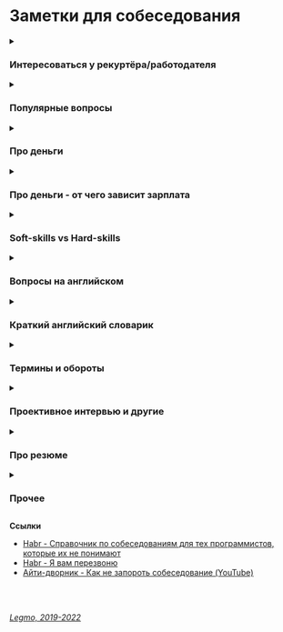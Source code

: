 <h1>Заметки для собеседования</h1>

[//]: # (Интересоваться у рекуртёра/работодателя)
<details><summary><h3>Интересоваться у рекуртёра/работодателя</h3></summary><p>


[//]: # (В первую очередь)
<details><summary><b>В первую очередь</b></summary><p>

- Удалёнка
- Трудоустройство по ТК — не ИП, не самозанятость
- Часовой пояс — возможность работать до 14:00 по Москве. Крайний вариант 16:00
- Работа из-за рубежа — хотя бы на срок до 3 мес (чтоб оставаться «налоговым резидентом»)
- Оплата
  - Вилка зарплат
  - Премии, бонусы... Ежемесячно/ежегодно, размер, от чего зависит, кто принимает решение. Сильно не рассчитывать.
  - Переработка
  - Бенч - оплата в ожидании нового проекта.
-
- ДМС (добровольное мед. страхование)
  - Есть?
  - Расширенное?
  - Стоматология?
  - Что ещё входит? Близкие родственники и т.д.
- Windows?
- Технику выдают? Могу работать на своей?
- Оплата IDE? PhpStorm?
- Испытательный срок
- Плюшки
  - налоговые вычеты
    - компенсация фитнеса - 10 тыс. рублей в месяц. Возврату подлежат 13% - 1 300 р.
    - благотворительные пожертвования
  - доп. дни к отпуску
  - отгулы, «больничные без больничного»
  - подарки на ДР
  - ДМС для родственников
  - стипендия на покупку «железа», мебели для работы и т.д.
  - оплата обучения, в том числе в той компании какую я выберу
  - оплата фитнеса
  - оплата английского
  - it-компания с гос. аккредитацией Минцифры
    - льготная ипотека
      - сотрудник аккредитованной IT-компании
      - возраст от 22 до 44 лет включительно
      - если работаю удаленно на московскую фирму — зарплата не менее 150 000, где бы вы сами ни жили.
      - [Habr - Льготная ипотека для IT-специалистов — детальный разбор](https://habr.com/ru/post/665370/)
    - отсрочка от армии
      - сотрудник ИТ-компаний с государственной аккредитацией.
      - устроен по трудовому договору.
      - получил высшее образование из утвержденного перечня специальностей и направлений.
      - [Tinkoff - Как получить отсрочку от армии для сотрудников ИТ-компаний](https://journal.tinkoff.ru/news/it-otsrochka/)
    - IT-компания должна быть аккредитована Минцифры
      - ОКВЭД 62.01, 62.02, 62.02.1, 62.02.4, 62.03.13, 62.09, 63.11.1,
      - подтвержденный доход от IT-деятельности не менее 90%
      - численность сотрудников от 7 человек.
      - Список аккредитованных IT-компаний есть на сайте [Минцифры](https://digital.gov.ru/ru/activity/govservices/1/).

[//]: # ()

[//]: # (- Для себя)

[//]: # (    - то, в чём я компетентен)

[//]: # (      - чувствовать что я разбираюсь в теме, не халтурю)

[//]: # (      - в резюме не должно быть отмечено того, что я на самом деле не умею)

[//]: # (    - комфортные отношения в коллективе)

[//]: # (    - зарплата в валюте?)

[//]: # ()
<br></p>
</details>

[//]: # (Общие вопросы)
<details><summary><b>Общие вопросы</b></summary><p>

- Уточните пожалуйста - вы работаете в компании и внешний специалист?
- Тип компании - стартап, свой продукт, аутсорс, аутстафф...
- Размер компании (Россия/ мир)
- Офисы - вообще есть? За рубежом? В Сибири?
- В связи с чем открылась вакансия?
- Какие есть особенности у этой вакансии?

<br></p>
</details>

[//]: # (Чем предстоит заниматься)
<details><summary><b>Чем предстоит заниматься</b></summary><p>

- Какого идеального сотрудника вы ищете?<br>
  Для каких целей и задач компания ищет человека (задать прямой вопрос). После чего провести параллели с вашим
  предыдущим опытом, и рассказать, как именно вы планируете это сделать.
  ```
  - Мы ищем логиста, который бы уменьшил наши издержки на доставку комплектующих из Китая.
  - Ясно. На прошлой работе издержки были очень сильно раздуты из-за того, что руководство 
  по привычке работало с транспортными компаниями, у которых тарифы не менялись много лет, 
  пришлось заново просмотреть рынок, заменить некоторых перевозчиков, затраты были сокращены 
  на такие-то суммы. Есть список из хороших, проверенных компаний, которые никогда не подводили. 
  ```
- Моя роль на проекте
- Планируемые результаты моей работы за 30, 60, 90 дней
- Критерии качества работы
  - какие ключевые качества хорошего сотрудника? Попросить расшифровать
  - по каким критериям вы оцениваете работу? Что такое для вас хорошо и плохо?
  ```
    Например:
      - что вы вкладываете в слово отвественность?
      - предлагать идеи – это хорошо или плохо? 
      - или сначала надо навести порядок в работе? 
      - или бог с ним с порядком, главное – чтобы не беспокоили менеджера, и при этом росла прибыльность проекта?
      - если я вижу что на проекте что-то не так:
        - сразу хвататься исправлять?
        - инициировать обсуждение? с кем?
        - не беспокоить начальство вопросами и всё сделать самому?
  ```

<br></p>
</details>

[//]: # (Проект, команда)
<details><summary><b>Проект, команда</b></summary><p>

- О проекте
- Чем занимается команда
- Стэк технологий
- Вопросы о задачах, технологиях
- Поддержка/новый код
- Какая команда
- Кол-во человек на проекте (дев/тест/прочие)
- Есть ли общение на английском?
- Методология разработки - Agile? Lean (бережливая)?
- Митинги - насколько часто, в какое время, на каком языке, с видео/без

- Сколько уже сделано и сколько предстоит сделать?
- Есть ли утвержденный план работ?
- Определены ли точные роли в команде?
- Кто в команде, сколько их, давно ли они работают в команде, чем занимались?

<br></p>
</details>

[//]: # (Руководство)
<details><summary><b>Руководство</b></summary><p>

- Кто руководит, какой у него стаж руководства, есть ли успешные завершенные проекты? А у команды?
- Кому вы непосредственно будете подчиняться и какие границы у этого подчинения?
- Каковы корпоративные правила в этом месте?

<br></p>
</details>

[//]: # (Режим работы)
<details><summary><b>Режим работы</b></summary><p>

- Удалёнка?
- Работа из-за рубежа
- Часовые пояса
- Время работы
- Насколько свободный график?
- Непрерывное присутствие в чате в течении рабочего дня?
- Можно ли часть дня работать по своему времени (оставляя "окно" для общения с командой)
- Отпуск / отгулы / больничные - сколько раз в год, как долго, насколько заранее, оплачиваемый/нет
- Гос. праздники - есть ли? Национальные? Оплачивают?
- Переработки (вечер, выходные) - есть ли, как часто, оплачивают ли, если да - по какой схеме

<br></p>
</details>

[//]: # (Возможности развития)
<details><summary><b>Возможности развития</b></summary><p>

- Возможности развития и обучения?
- Оплачивает ли она курсы/сертификаты? Хекслет, HTML-academy...
- Ментор
- Код-ревью
- Заинтересована ли компания в вашем обучении?
- Оплачивает ли она курсы/сертификаты?

<br></p>
</details>

[//]: # (Деньги)
<details><summary><b>Деньги</b></summary><p>

- Обязательно говорить «я рассматриваю вилку от X до Y», а не «ровно X». Можно будет поторговаться после получения «job
  offer» + при подготовке offer точно не дадут меньше X, но может что-то прибавят

- Оплата почасовая или фиксированная?
- Если почасовка
  - Гарантируют ли загрузку?
  - Провалы в неделю-две между проектами?
  - Полдня нет работы, а к вечеру упала и надо отработать 8 часов
- Уровень зарплаты (до вычета налогов)
- Зарплата «белая»?
- Это з/п с учетом премий и бонусов или только окладная часть (та, которая будет прописана в договоре и будет выплачена
  при любых условиях посещения работы)
- Есть ли гарантии оплаты сверхурочных?
- Метод оплаты - перевод на карту? Конкретный банк?
- ИП необходимо?
- Самозанятость?

- На каких условиях стоит ожидать роста зарплаты?
- Как часто и на каком основании пересмотр ставки и позиции в компании.
- Индексация заработной платы, ее частота и размеры

<br></p>
</details>

[//]: # (Испытательный срок)
<details><summary><b>Испытательный срок</b></summary><p>

- Испытательный срок?
- Зарплата на испытательном сроке?
- Условия прохождения?
- Сколько человек обычно отсеивается?

<br></p>
</details>

[//]: # (Условия договора)
<details><summary><b>Условия договора</b></summary><p>

- Трудовой договор?
- Право расторжения договора
- NDA
- Соц. пакет

<br></p>
</details>

[//]: # (Карьерный рост)
<details><summary><b>Карьерный рост</b></summary><p>

- Есть ли перспективы для карьерного роста?
- Схема карьерного роста?
- Как часто и на каком основании пересмотр ставки и позиции в компании.

<br></p>
</details>

[//]: # (Медицинское страхование)
<details><summary><b>Медицинское страхование</b></summary><p>

- объемы
- стоматология?
- что включает - изучить программу страхования
- что рассматривается, как страховой случай, а что не рассматривается

От обязательного медицинского страхования корпоративный ДМС отличается тем, что работодатель сам выбирает, какие услуги
будут включены в обслуживание. Поэтому в программу ДМС могут входить разные виды медицинской помощи: от обычных
консультаций в поликлиниках до госпитализации. Например, бывают полные программы страхования со множеством опций, а
бывают базовые, в которые входит тот же перечень услуг, что и по обычному ОМС.

Для сотрудника вся система работает так: есть список медицинских услуг, которые можно получить по полису, когда к этому
есть показания. Они перечислены в программе страхования. Если вы обращаетесь за такими медицинскими услугами, то ничего
не платите: все расходы несет страховая компания, а ей за вашу страховку заплатил работодатель.

В ДМС часто входят частные и ведомственные клиники, а в них выше уровень сервиса. Кроме того, клиника и врач
заинтересованы, чтобы пациент получил нужные медицинские услуги. Это значит, что не будет проблем с получением
каких-либо процедур или направлений.

- [Tinkoff - Как грамотно пользоваться корпоративным ДМС](https://journal.tinkoff.ru/dms-korporat/)

<br></p>
</details>

[//]: # (Служба безопасности)
<details><summary><b>Служба безопасности</b></summary><p>

- Есть ли собственная служба безопасности
- Какие требования у «безопасников» к команде, в которую меня собеседуют
- Из-за рубежа работать можно?

<br></p>
</details>

[//]: # (Инструменты)
<details><summary><b>Инструменты</b></summary><p>

- система управления проектом/баг-трекер (JIRA, Redmine, Trello...)
- мессенджер
- Git (GitHub, GiLab, BitBucket)
- Docker
- Помощь в разворачивание/настройке локальной системы
- Удалённое рабочее место / облако?

<br></p>
</details>

[//]: # (Всякое другое)
<details><summary><b>Всякое другое</b></summary><p>

- Как будет проходить техническое интервью? Будут ли задачи, какого рода? Live coding?
- Выдают ли рабочую машину
- Офис
  - оценка по 10 бальной шкале)
  - есть ли Firewall
  - время на общественном транспорте (минут/транспорт)
- Общее впечатление от компании


- Стабильные ли инвестиции в проект (не обанкротится ли фирма завтра)?
- Сколько уже сделано и сколько предстоит сделать?
- Есть ли утвержденный план работ?
- Каковы корпоративные правила в этом месте?

<br></p>
</details>

<br></p>
</details>

[//]: # (Популярные вопросы)
<details><summary><h3>Популярные вопросы</h3></summary><p>

- Почему вы ищете работу?
- Какую работу вы ищите?
- Чем занимались на прошлой работе?
- Был ли коммерческий опыт работы с данной технологией?
- Зарплата - ожидания
- Как скоро готовы выйти
- Английский
- Git
- Agile
- Есть ли опыт написания тестов?
- Есть ли опыт работы в команде с code-review и тестировщиками?
- Опыт работы со строгой типизацией
  <br></p>
  <br>

[//]: # (Почему ушли с предыдущей работы?)
<details><summary><b>Почему ушли с предыдущей работы?</b></summary><p>

Рекрутер не ждет от этого ответа слишком многого. И так ясно, что будь всё в жизни людей гладко, они бы работали на
одном и том же месте с достижения трудоспособного возраста и до самой смерти. Рекрутер будет удовлетворен любым ответом,
который не поставит его самого в неловкое положение перед руководителем, когда тот у него спросит «а чего этот чел
хочет? Почему уволился из предыдущей компании?» Любой более-менее адекватный ответ, который рекрутеру не стыдно будет
передать вышестоящему руководителю, будет приемлем.

Сформулируйте ответ так, чтобы у рекрутера не сложилось впечатление, будто у вас была возможность повлиять на
сложившуюся ситуацию, но вы не смогли её реализовать.

- Приемлемые – ситуации, в которых вы не могли повлиять на обстоятельства (например - очень большие задержки по
  зарплате, или очень низкая зарплата и полное отсутствие перспектив, или например неудобное расположение)
- Неприемлемые – ситуации, когда у вас была возможность тем или иным способом повлиять на обстоятельства, но вы не
  смогли (личный или профессиональный конфликт с руководителем или коллегой, неконкурентноспособный продукт компании в
  создании которого принимаете участие лично вы, неисполнение своих обязательств)

Как отвечать, если у вас на предыдущей работе действительно всё было не очень гладко?

- Нужно формулировать свой ответ в форме не «почему», а в форме «для чего».

<br><p>
</details>

[//]: # (Большой перерыв после последней работы - почему? Чем занимались?)
<details><summary><b>Большой перерыв после последней работы - почему? Чем занимались?</b></summary><p>

Закрыл большой проект, заработал довольно существенную сумму. Решил устроить нормальный отпуск, впервые за несколько
лет. В процессе, пришёл к выводу, что хочу сменить сферу деятельности и активно занялся самообучением

<br></p>
</details>

[//]: # (Ошибки - самые серьёзные ошибки в вашей карьере?)
<details><summary><b>Ошибки - самые серьёзные ошибки в вашей карьере?</b></summary><p>

Обычно, цель этого вопроса выяснить не уровень дна, которое вы сумели пробить в своем прошлом, а ваш локус контроля (
т.е. склонны ли вы возлагать ответственность за свои неудачи на себя, или на обстоятельства), и ваше к ним отношение.

Для успешного прохождения вопроса лучше возлагать ответственность на себя. Это представит вас как человека, способного к
управлению собственной жизнью, а не как детерминированное существо, сама судьба которого зависит исключительно от того,
как сложатся звёзды и обстоятельства

Второе: надо проговорить какие выводы вы сделали из ситуации, чему научились.

<br></p>
</details>

[//]: # (Достижения - самые серьёзные)
<details><summary><b>Достижения - самые серьёзные</b></summary><p>

Цель вопроса - узнать потолок, которого вы пока смогли достичь.

Этот потолок должен соответствовать должности, на которую вы претендуете, но не быть слишком высоким, иначе возникнет
вопрос «а что вы вообще забыли на этом собеседовании с такими достижениями?»

<br></p>
</details>

[//]: # (Стресс - насколько вы стрессоустойчивы)
<details><summary><b>Стресс - насколько вы стрессоустойчивы</b></summary><p>

Ответ: «А какие именно стрессы предполагаются на этой должности?»

Рекрутер может рассказать о злых придирчивых клиентах, большом объеме работы, неисполнительных контрагентах.

После чего можно развеять его опасения, сказав: «Да это ерунда, я с таким постоянно сталкивался, и мне всегда удавалось
найти общий язык практически с любым человеком»

<br></p>
</details>   

[//]: # (Расскажите о руководителе)
<details><summary><b>Расскажите о руководителе (коллеге/клиенте/друге/недруге...)</b></summary><p>

Стандартная проективная методика из психологии, основанная ещё на древнем изречении о том, что «праведник даже в воре
увидит праведника, а вор даже в праведнике – вора»

Иными словами, понять что за человек перед тобой проще всего по тому, как он отзывается о других.

Конечно, если вам пришлось и правда работать с откровенными мудаками, дифирамбы им петь ни к чему. Но лучше обратить
внимание именно на положительные черты, а не на том, какие они были гады, это покажет и вас самого в лучшем свете.

<br></p>
</details>

[//]: # (Качества хорошего руководителя)
<details><summary><b>Качества хорошего руководителя</b></summary><p>

Вариация предыдущего вопроса.

Вариант ответа:

- Хороший начальник обладает опытом и развитыми «soft-skills», т.е. умением строить коммуникации
-
- Терпелив
- Умеет слушать
- Не занимается «микро-менджментом»
- Обладает опытом, чтоб видеть - вот эти задачи идут нормально, не надо трогать. А вот эта горит, надо срочно что-то
  делать, за оставшиеся дни не успеваем - надо переносить сроки, передать другому человеку, изменить формулировку...
- Умеет модерировать дискуссию.<br>
  Например, чтоб вся команда не залипала на полчаса слушая одни и те же возмущения одного сотриудника. Где-то
  поддержать, где-то переключить беседу, где-то прервать и скзатьа «Это мы обудим во время личного звонка (или узким
  кругом, с теми кого это касается)

<br></p>
</details>

[//]: # (Ваши недостатки)
<details><summary><b>Ваши недостатки</b></summary><p>

Лучше говорить только о тех недостатках, которые не пересекаются с качествами, необходимыми для исполнения обязанностей.

Например – вакансия грузчика.<br>
— Какие у вас недостатки?<br>
— Вы знаете, мне кажется я не слишком интеллектуальный человек.<br>
«Отлично! Нам как раз нужны такие грузчики» — подумает рекрутер.<br><br>

Или например – вакансия программиста.<br>
— Какие у вас недостатки?<br>
— Даже не знаю. Наверное, физ. подготовка оставляет желать лучшего.<br>
— Ну, ничего, для тяжелых работ у нас грузчики есть.<br>

<br></p>

</details>

[//]: # (Почему хотите работать в нашей компании? / Что для вас важно в вашей работе? / Что вам кажется наиболее привлекательным в этой должности?)
<details><summary><b>Почему хотите работать в нашей компании? / Что для вас важно в вашей работе? / Что вам кажется наиболее привлекательным в этой должности?</b></summary><p>

Вспоминаем описание вакансии, на которую вы пришли, и пересказываем её своими словами.

Например, вакансия сисадмина. Обязанности на работном сайте:

- Развертывание, оптимизация и поддержка работоспособности инфраструктуры
- Обеспечение безопасности информационных систем и серверов.
- Подготовка предложений по модернизации оборудования, координация работ с поставщиками оборудования и технических
  решений.

Ответ:

- Ваша компания мне интересна тем, что она предлагает именно то, что я ищу. Для меня важно заниматься работой, которую я
  люблю и умею делать лучше всего – развертыванием IT инфраструктуры, обеспечением информационной безопасности,
  модернизацией оборудования.

Если получится не заржать, то считайте, вопрос пройден.

<br></p>
</details>

[//]: # (Зачем вам деньги?)
<details><summary><b>Зачем вам деньги?</b></summary><p>

Вопрос чаще задают менажерам и т.д.

На мой взгляд, хороший вариант ответа - пирамида Маслоу

- выживание (еда, одежда, жильё..)
- комфорт (вкусная еда, красивая одежда, машин, отпуск...)
- самореализация (хобби, помощь другим и т.д.)

В ответе:

1. Не зависнуть, не тупить
1. Показать более-менее внятное структурное мышление - у меня такие-то траты (кредит, дети, машина...)

<br></p>
</details>

[//]: # (Кого уважаете в профессиональной сфере?)
<details><summary><b>Кого уважаете в профессиональной сфере? (известные личности/ресурсы)</b></summary><p>

- Дмитрий Кузюбердин - it-Kamasutra
- Илья Кaнтop - learn.javascript.ru
- Максим Пацианский - книга "React.js курс для начинающих", https://vk.com/maxpfrontend
- Дмитрий Трепачёв - http://code.mu/
- Hexlet - Кирилл Мокевнин (ru.hexlet.io)
- Сергей Чикуенок - вёрстка
- телеграмм-каналы можно упомянуть

<br></p>
</details>

[//]: # (Ресурсы  по специальности и около)
<details><summary><b>Ресурсы по специальности и около</b></summary><p> 

От Алекса (программист-expert в EPAM)

- Читать что-то конкретное, я не читаю. Изредка, когда охота "покатать вату", ищу что-то
  на [Medium](https://medium.com/)
- Из фронтового, слушаю подкасты, если говорят о чем-то интересном, захожу в show-notes и смотрю ссылки или ищу.
- Из отечественных подкастов по фронту:
  - [Frontend Weekend](https://soundcloud.com/frontend-weekend)
  - [Девшахта](https://medium.com/devschacht/tagged/девшахта)
  - [Фронтенд Юность (18+)](https://soundcloud.com/frontend_u) - может показатся хулиганским,
    но уровень у ведущих хороший.
- Обязательно, хотя бы раз в неделю захожу сюда
  - [Awesome JavaScript Sorrycc GitHub](https://github.com/sorrycc/awesome-javascript) - a collection of awesome
    browser-side JavaScript libraries, resources and shiny things.
  - [Awesome JavaScript Uhub GitHub](https://github.com/uhub/awesome-javascript) - a curated list of awesome JavaScript
    frameworks, libraries and software.
  - [bestofjs.org](https://bestofjs.org/)
    <br>

От себя

- Дмитрий Кузюбердин - [IT-Kamasutra](https://www.youtube.com/c/ITKAMASUTRA)
- Илья Кaнтop - [learn.javascript.ru](https://learn.javascript.ru)
- Дмитрий Трепачёв - [code.mu](http://code.mu)
- Кирилл Мокевнин - [Hexlet](https://ru.hexlet.io/)
- Евгений Кавальчук - [WebDev](https://www.youtube.com/c/YauhenKavalchuk)

<br></p>
</details>

[//]: # (Книги по специальности и около)
<details><summary><b>Книги по специальности и около</b></summary><p>

- Программирование
  - Банда четырёх (Гамма Э, Хелм Р, Джонсон Р, Влиссидес Д) - Приемы объектно-ориентированного проектирования.
    Паттерны проектирования
  - Мартин Р - Чистый код
  - Бэнкс А, Порселло Е - React и Redux. Функциональная веб-разработка (O'Reilly)
  - Петцольд Ч - Код. Тайный язык информатики
  - Бхаргава А - Грокаем алгоритмы
  - Эрик Эванс - Предметно-ориентированное проектирование (DDD). Структуризация сложных программных систем
- Дизайн, юзабилити, проектирование интерфейсов
  - Алан Купер - Психбольница в руках пациентов
  - Дональд Норман - Дизайн привычных вещей (1988)
  - Влад Головач - Искусство мыть слона. Дизайн пользовательского интерфейса (2001 и 2010)
  - Влад Головач - Культура дизайна (2014 и 2017)
  - Джеф Раскин - Интерфейс. Новые направления в проектировании компьютерных систем (Apple)
  - Адриан Форти - Объекты желания (1986)
  - Эдвард Тафти - Представление информации
- О жизни в целом
  - Франкл В - Сказать жизни «Да!»
  - Карнеги Д - Как перестать беспокоиться и начать жить
  - Талеб Н - Антихрупкость
- "Общефилософское"
  - Буддизм
  - Философия стоицизма, Сократ, Ницше
  - Дао Дэ Дзин (Лао Цзы)

<br></p>
</details>

</details>

[//]: # (Про деньги)
<details><summary><h3>Про деньги</h3></summary><p>


Обязательно говорить **«я рассматриваю вилку от X до Y»**, а не **«ровно X»**

- можно будет поторговаться после получения «job offer»
- при подготовке offer точно не дадут меньше X, но может что-то прибавят

Вопрос зарплаты, обычно, обсуждается дважды:

1) Обсуждение с рекуртёром - на первом собеседовании. Чтоб он понял, попадаете ли вы в вилку вакансии.
2) Обсуждение с руководителем - когда вам готовы сделать offer.

**Обсуждение с рекуртёром**<br>
Формулировка для рекрутера должна быть такой:<br>
`Я рассматриваю предложения от такой-то суммы, но всё зависит от того, что мне придется делать.`

Переговоры превращаются в игру:

  ```
  - Каковы ваши зарплатные ожидания?
  - Ну, зависит от того, что мне придется делать. А вы на какую зарплату специалиста ищете?
  - Хотелось бы всё-таки от вас услышать вашу минимальную планку.
  - Понимаете, это зависит от многих моментов, но я знаю, что вилка у вас в любом случае есть, 
  поэтому не могли бы вы её всё-таки озвучить, вдруг я вам просто не подойду по ней?
  И у кого быстрее сдадут нервы, и он озвучит конкретную сумму, тот и проиграл.
  ```

Почти всегда разные компании предлагают за один и тот же функционал разные зарплаты, в зависимости от того, насколько
финансово уверенно они себя чувствуют, и конечно «традиций». Поэтому "выманивание" информации о вилке по зарплате
необходимо, чтобы не скостить самому себе будущую зарплату на существенную сумму.

Если попался непробиваемый рекрутер, непременно хочет услышать ваше предложение - назвать мин. сумму, за которую будет
комфортно работать.<br>
Минимальная сумма = не та зарплата, на которую вы будете ходить на работу со слезами на глазах<br>
А та, получая которую, вы не будете испытывать слишком больших душевных мук и терзаний.

**Точка зрения**: рекрутеру нельзя называть минимально комфортную сумму, потому что вам в 90% случаев предложат на 5-10%
меньше нее и больше нее никогда не заплатят. А надо, определив для себя комфортную зарплату, называть на 10% больше,
тогда и будет запас поторговаться.

Варианты формулировки:

```
  Средняя ЗП для специалиста моего уровня - такая-то. 
  Я считаю что я имею необходимый набор навыков и опыта чтобы рассчитывать на среднюю + 10%. 
  Но в целом я готов обсудить размер ЗП и перспективы после того как узнаю спектр задач 
  и требования.
```

```
  На пердыдущей/актуальной работе я получал Х.
  Поэтому сейчас рассматриваю варианты от Х.
  Или: с тех пор я осовил то-то и рассматриваб вариты от Х+n
  Или: меня эта зарпалат не устраивает, т.к. я знаю что специалисты моего уровня в других фирмах получают больше. Поэтому сейчас я рассматриваю предложения с зарпалтой от Y 
```

**Если рекуртёр не говорит про зарпалту**<br>
Можно спросить самому, хотя бы про нижнюю планку зарплаты. <br>
В середине или конце беседы (когда все ключевые моменты обсудили)<br>
Но, вообще - лучше так не делать, подождите пока вам сделают offer (см. ниже)

**Обсуждение с руководителем**<br>
Можно немного поднять свои зарплатные ожидания (относительно общения с рекуртёром)<br>
Сработает это только в том случае, если вы действительно нашли общий язык, и сумели убедить его что вы подходите под те
задачи, которые он вас нанимает, поэтому делать это нужно только в конце беседы.<br>
Беседу лучше выстраивать таким образом – после ответа на его вводные вопросы лучше задать прямой вопрос о том, для каких
целей и задач компания ищет человека, после чего провести параллели с вашим предыдущим опытом, и рассказать, как именно
вы планируете это сделать.

  ```
  Итак, вы почувствовали, что разговор задался, и вы решили озвучить большую сумму, 
  чем ту, что озвучили рекрутеру.
  
  На это руководитель может ответить:
    - Но Марии вы говорили что готовы выйти на другую зарплату.
    
  Приемлемым ответом будет такой:
    - Нет, Марии я говорил, что всё будет зависеть от функционала. Те задачи которые вы озвучили, 
    стоят столько. Я готов гарантировать их исполнение на 100% , но хотелось бы получать вот такую сумму.
   
  Если ваши требования вменяемы, и вы действительно убедили его что способны сделать все, что обещаете,
   скорее всего предложение будет сделано. 
  ```

**Про вопросы о зарпалате на начальном этапе переговоров**<br>
Главный принцип: пока не получил официального предложения о работе – не говори про зарплату. Особенно если не
спрашивают.

По возможности, уходите от вопросов о зарплате, пока не получите предложение о работе от своего будущего руководителя. В
его интересах, чтобы вы были мотивированы и готовы работать на данной должности как можно дольше. Никого не устраивает
текучка кадров, это как минимум экономически не выгодно. (Мы не берем примеры организаций, которые строят свою экономику
на обмане сотрудников, когда вам обещают много, вы верите, но только после испытательного срока, уподобляетесь Папе
Карло, а вам сообщают через три месяца, что испытательный срок вы не прошли и вас увольняют, чтобы найти следующего
доверчивого гражданина.)

**Точка зрения**: для работодателя вопрос про деньги от кандидата на старте отношений – это демонстрация того, что
человек не будет лоялен компании и если кто-то другой предложит на 100 у.е. больше, он тут же покинет данную
организацию.

Если просят заполнить анкету, в которой стоит графа «Укажите желаемый размер заработной платы», смело пишите:
«обсуждается».

Если не требуют указать точную цифру – пишите интервал (добавьте 10% к последней, добавьте 20%, чтобы достичь
приемлемого результата и была возможность для торга).

**У кадровиков есть простая схема понять, сколько вы стоите**<br>
Обычно спрашивают: «Назовите минимальную сумму, ниже которой вы работать не будете?» Допустим вы называете цифру в 1000
у.е., кадровик, что-то черкает в анкете и задает вопрос повторно: «А если зарплата будет 950 у.е. – вы согласитесь?» Вы
начинаете лихорадочно думать, а устроит или не устроит вас такая цифра, если вы заложили 20% для торгов, то вы легко
«отдадите» — эти 50 у.е. и согласитесь. Но кадровик не унимается: «А если это будет 900 у.е.?» Так пошагово определяют
вашу нижнюю границу торгов по зарплате.

**Как понять, что ваши требования вменяемы?**<br>
Очень просто, также, как и при любом ценовом анализе, когда вы ходите по магазинам, методом исследования предложения.

Некоторые работные сайты предлагают бесплатный пробный доступ к своей базе, или доступ по минимальной цене, например на
один день. Полистайте резюме кандидатов вашей профессии, посмотрите на их образование, опыт работы, навыки. Посмотрите
их зарплатные ожидания.

Если зарплатные ожидания не опубликованы в резюме, можно и позвонить, представившись какой-нибудь компанией, и
поинтересоваться, каковы зарплатные ожидания ваших прямых конкурентов на рынке труда.

Также можно позвонить в кадровые агентства, тоже представившись какой-нибудь компанией, и поинтересоваться, во сколько
вам встанет вот такой кандидат (описываете свой опыт, и узнаете, сколько сейчас стоят на рынке такие люди) .

**Грамотные формулировки для ответов о желаемой зарплате**<br>

- Мне бы хотелось обсудить данный вопрос позже, когда вы точно поймете, что я подхожу на данную должность.
- Я верю вашей компании, что она берет на работу только высокопрофессиональных специалистов, обеспечивая им достойную
  зарплату.
- Предполагаю, что оклады в вашей компании уже утверждены для всех должностей, готов их принять, если вы их озвучите
  т.д.

**Грамотные формулировки для ответов на конкретные предложения по зарплате**<br>

- Вам сделали **отличное предложение**
  ```
    Я внимательно ознакомился с вашим предложением. Должен признать, что оно достаточно конкурентоспособно.
   Однако предложенный вами размер месячной заработной платы на 10% ниже, чем я зарабатываю в настоящее 
    время. Хотя бонусы помогут улучшить ситуацию, все-таки я предложил бы пересмотреть размеры базовой 
    зарплаты. Есть ли возможность изменения размера предложенной зарплаты?
  ```
- Вам сделали **хорошее предложение**
  ```
    Определенно, мои ожидания почти оправдываются. Однако я надеялся на несколько большую сумму 
    в пределах от… до… Насколько велики наши возможности для дальнейшего обсуждения зарплаты?
  ```
- Вам сделали предложение с **низкой зарплатой**
  ```
    Вы мне действительно нравитесь, и работа кажется подходящей. 
    Успехи управления и организационной стратегии также выглядят весомыми. 
    Единственное, о чем нам нужно поговорить, и единственное, что меня удерживает, – это первоначальное
    предложение о компенсационном пакете. Откровенно говоря, зарплата меньше, чем я ожидал. 
    Я действительно заинтересован в этой должности, и, по моим сведениям, $X — это приблизительный
    уровень зарплаты. В других компаниях, с которыми я веду переговоры, предлагается примерно столько.
    Вы можете что-нибудь предпринять в этом направлении?
  ```

**Про повышение зарплаты**<br>

- **Правильная постановка вопроса**со стороны сотрудника<br>

```
  Что я могу делать на этом месте, чтобы в перспективе X месяцев/лет зарабатывать Y денег (стать менеджером и пр.)?
```

- **Амбициозная постановка вопроса**<br>

```
  Какой подвиг мне нужно совершить, чтобы стать менеджером в этом году? 
  (получить премию в стопятьсот мильёнов?)
```

- Если вы уже получили офер в другую компанию, то постановка вопроса не меняется:<br>

```
  Каюсь, грешен – сходил на собеседование. 
  Когда сходил, уже не каюсь. :) 
  Вот что предлагают. 
  Можно ли у нас делать что-то, чтобы зарабатывать сравнимые деньги?
```

- Не говоришь — значит доволен:<br>

```
  - За мои 10 лет, зарплату ни разу не повысили. Приходилось увольняться и на новом месте 
  уже повышаться по з/п.
  - Повышения бывают. Но, только если ты не сидишь как сыч и не бубнишь себе под нос что пора з/п
  повышать. А вот если ты ноешь как последняя скотина, то начальник знает что тебе денег мало 
  и можешь неилюзорно свалить в любой момент - тут уже повышают.
  Факт: молчишь = доволен.
```

**Про снижение з/п в процессе переговоров**<br>
Я считаю, что проще не прогибаться, просто сказав - "вы спрашивали на какую минимальную сумму я согласен, я её озвучил,
на меньшее, к сожалению, согласиться не могу"

А когда ты сказал что "это мой минимум", а потом согласился ещё на меньшее, то может показаться, что ты себя не ценишь,
или что никому не нужен.

**Как вы относитесь к задержкам по зарплате?**<br>
Понятно, что такой вопрос может означать только одно – задержки по зарплате в данной компании имеют не случайный, а
систематический характер. Кто-то может подумать «ну, если зарплата хорошая, то почему бы и нет? Можно и подождать»

Можно то можно, но придя в компанию, в которой стабильные задержки зарплаты например в месяц, фактически первый месяц вы
будете работать бесплатно.

А получать зарплату только со второго месяца. Когда-нибудь, через год или два, а может позже, когда вы будете менять
работу, с вами возможно и рассчитаются за тот первый бесплатный месяц. А может и нет.

**Постоянно мониторьте, сколько стоят специалисты вашего уровня на рынке труда**<br>
Даже если вас все устраивает на вашем рабочем месте, походите по собеседованиям.
Как минимум, вы будете в курсе, какие требования предъявляются рынком к вашей должности, что предлагается взамен.

**При получении предложения с указанием зарплаты, возьмите паузу**<br>
Не надолго, на один день.<br>
Помните, профессионалы стоят дорого, потому что они не суетятся и знают себе цену.

**Профессионалы не торгуются**<br>
Им это просто не надо - не они стоят в очереди за работой, а организации уговаривают их.<br>
Покажите, что вы профессионал.<br>
Но не затягивайте свое решение больше чем на один день - профессионалы думают быстро.

**Изучите внимательно компенсационный пакет, который вам предлагает работодатель**

**Про повышение зарплаты при получении offer**
[Habr - Наконец-то оффер: разбираем на практике, как договориться на выгодные условия](https://habr.com/ru/company/getmatch/blog/683108/)

**Ссылки**

- [Джин - статистика зарплат](https://djinni.co/salaries/?job=JavaScript&year=6m)
- [Мой круг - Зарплаты в ИТ](https://moikrug.ru/salaries)
- [Мой круг - обзор зарплат](https://habr.com/ru/company/moikrug/blog/439152/)

<br></p>
</details>

[//]: # (Про деньги - от чего зависит зарплата)
<details><summary><h3>Про деньги - от чего зависит зарплата</h3></summary><p>
  Пример ответа на вопрос: укажите "вилку" вашей зарплаты? Это далеко не все факторы, но общий ход мыслей, я думаю, понятен.


Вилка зарплаты примерно от X до X*2 тысяч рублей/долларов/евро.<br>
Попробую в нескольких словах объяснить, почему такой большой разброс.

Прямое влияние на рейт будут оказывать следующие факторы:

1) <b>Это оплата до/после всех вычетов?</b><br>
   При работе через ИП я отдаю до 10% в виде налогов, комиссий и сборов. Эта сумма напрямую влияет на размер зарплаты.

2) <b>График и время работы.</b><br>
   Если график очень жёсткий, а время работы команды плотно привязано к Москве/Европе - это повод поднять рейт, т.к.
   часть времени мне придётся работать по вечерам. В этом нет ничего страшного, у меня большой опыт работы в таком
   режиме. Но, это повод получить некоторую компенсацию за неудобное рабочее время.

3) <b>Насколько моя квалификация соответствует задачам?</b><br>
   Если основная часть работы подразумевает вёрстку и работу с шаблонами - это повод несколько поднять рейт.
   В этой сфере я работаю уже давно, обладаю существенным опытом и могу в любой момент устроиться на хорошую зарплату в
   крупный проект.<br>
   Я могу гарантировать высокое качество и поэтому ожидаю соответствующей оплаты.<br>  
   Если существенная часть работы подразумевает программирование - это повод несколько снизить рейт.<br>
   В этой сфере я активно расту и развиваюсь, некоторые аспекты я только изучаю, и сама возможность расти на реальных
   задачах - существенный бонус.

4) <b>Насколько мне интересны задачи?</b><br>
   Я уже много лет занимаюсь вёрсткой, и многие задачи решаю почти автоматически. Зачастую, мне не приходится как-то
   напрягаться, чтоб заверстать тот или иной макет. Такую работу я оцениваю выше. Своего рода "налог на скуку" :)

5) <b>Возможности обучения и профессионального роста.</b><br>
   Наоборот, задачи по программированию для меня интересны и важны. Если у меня будет возможность существенную часть
   времени работать со скриптами, изучать различные подходы, советоваться с коллегами и в целом расти - это повод
   снизать рейт. Для меня очень важен профессиональный рост и развитие, и ради этой возможности я готов пойти на уступки
   в плане зарплаты.

6) <b>Уровень психологической напряженности.</b><br>
   Если работа подразумевает существенную психологическую нагрузку - это повод поднять финансовую планку.
   Речь про такие вещи как: короткие дедлайны, штрафы, работа над несколькими важными задачами одновременно, частое
   переключение между задачами, разрешение конфликтных ситуаций и т.д.<br>

Предлагаю обсудить вопрос зарплаты более подробно после технического собеседования, когда станет ясно - насколько мои
навыки подходят для данной вакансии, и насколько мне интересна эта вакансия.

<br></p>
</details>

[//]: # (Soft-skills vs Hard-skills)
<details><summary><h3>Soft-skills vs Hard-skills</h3></summary><p>

`Soft-skills` — навыки, которые помогают решать жизненные задачи и работать с другими людьми.<br>
Коммуникация, критическое мышление, управление проектами, наставничество... Умение общаться с коллегами, участвовать в
дискуссии, модерировать дискуссию, проводить code-review (т.е. давать обратную связь по ошибкам) и т.д.

`Hard-skills` — узкие профессиональные навыки, которые нужны для решения конкретных задач в повседневной работе.

**Ссылки**

- [Что такое soft skills и как их развивать. Полный гид](https://trends.rbc.ru/trends/education/5e90743f9a7947ca3bbb6523#p1)

<br></p>
</details>

[//]: # (Вопросы на английском)
<details><summary><h3>Вопросы на английском</h3></summary><p>

- рассказ о себе
- образование
- какую работу ищете
- почем нравится/не нравится профессия/язык/среда (web-разработка, Drupal, React...)
- почем нравится/не нравится удалённая работа

<br></p>
</details>

[//]: # (Краткий английский словарик)
<details><summary><h3>Краткий английский словарик</h3></summary><p>

- Я делал работу - I did the work
- Я хочу сделать - I want to do
- Я хотел бы - I would like to
- Я хотел бы - I wanted
- Я имел - I had
- Я буду иметь - I'll have
- Мне нравится - I like
- Мне не нравится - I do not like

- Переписка - correspondence
- Общение - communication
- Митинг - meeting (невероятно!)
- Спокойно - calmly
- Срочно - urgently
- Опыт - experience
- Такие как - such as
- Много - A lot of
- Не много - A little of
- Старый код - Legacy code
- Проблемы, вызовы - Challenges

- Изучать - To study
- Сжатые сроки выполнения - Short deadlines
- Высоконагруженные проекты - Highload projects
- В течении моей работы, я... - During my work, I...
- Мои задачи включали - My tasks included
- Делать что-то полезное - Do something useful
- Развиваться в этом направлении - Develop in this direction
- Большая международная команда - A large international team

<br></p>
</details>

[//]: # (Термины и обороты)
<details><summary><h3>Термины и обороты</h3></summary><p>

**Термины**
- CV - резюме или сопроводительной письмо (cover letter)
- rate, pay rate - зарплата, ставка зарплаты
- pay — оплата, выплата, заработная плата
- salary — зарплата Фиксированная, обычно ежемесячная оплата работы сотрудника.
- gross salary - зарплата до налоговых вычетов
- net salary - зарплата на руки
- offer, job offer - предложение работодателя с конкретными условиями (зарплата и т.д.)
- рекуртёр, hr, head hunter - специалист по поиску персонала
- NDA - договор о неразглашении
- soft skills - обычно набор личностных качеств, которые помогают эффективно взаимодействовать с людьми. Соответствие
  корпоративной культуре и т.д.
- hard skills - все навыки, которые связаны с непосредственной профессиональной деятельностью человека и доступны для
  наглядной демонстрации.
- must have - обязательно
- outsourcing - компания Х нанимает компанию Y разработать что-то. Я устраиваюсь в компанию Y, и нам дали заказ. Когда
  компания заказывает у другой сайт - это аутсорсинг.
- outstuff - я работаю в команде компании X, но формально мой работодатель - компания Y. Когда компания берёт «в аренду»
  технического специалиста — это аутстафф.
- overtime — сверхурочные
- слот для собеседования — время когда можно пройти собеседование
- Бенч - проект, других занятий больше нет, но он продолжает ходить на работу и получать зарплату в ожидании нового
  проекта.

**Обороты**

- избегать формулировки `ищу работу`. Я хороший специалист, у меня всё отлично, я не нахожусь в зависимом состоянии «ах
  где-бы мне найти работу». Я `рассматриваю предложения`, `изучаю вакансии` и т.д.
- своевременная индексация рейта

  **Ссылки**

- https://skyeng.ru/articles/pay-salary-wages

<br></p>
</details>

[//]: # (Проективное интервью и другие)
<details><summary><h3>Проективное интервью и другие</h3></summary><p>

Чтобы лучше понять тип личности кандидата и присущие ему модели поведения, работодатели задают проективные вопросы:
просят кандидата высказать мнение о людях и ситуациях, с которыми он никак не связан. Кандидату не нужно говорить о
себе, поэтому он начинает действовать свободнее. Но так как человек судит о событиях и других людях с точки зрения
своего опыта, интервьюер делает из его рассказа полезные выводы.

Проективные вопросы звучат так:

- «Зачем люди делают карьеру?» Работодатель пытается узнать о мотивах кандидата, понять, почему ему важен или не важен
  карьерный рост.
- «Опишите типичные причины конфликтов в коллективе». Из ответа на этот вопрос можно узнать о негативном опыте
  кандидата, его представлениях о комфортном и некомфортном для него коллективе.
- «Какой клиент может стать проблемным для компании?» Это тоже вопрос о негативном опыте, о конфликтах, которые могут
  повториться у сотрудника в будущем.
- «Почему одни люди добиваются в жизни успеха, а другие терпят неудачи?» Ответ на вопрос расскажет о том, как кандидат
  представляет себе успех: в чем его причины, как его повторить.

  Вы можете вернуть интервьюера из гипотетических ситуаций в реальность: «Не могу говорить за всех людей, но лично мне
  кажется…»

**Ссылки**

- [hh.ru- Различные типы интервью](https://irkutsk.hh.ru/article/301547)

<br></p>
</details>

[//]: # (Про резюме)
<details><summary><h3>Про резюме</h3></summary><p>

Составление резюме - очень большая тема.<br>
Пока буду набрасывать некоторые статьи без особого отбора. Будет время - запишу основные тезисы.

**Ссылки**

- [33 лайфхака для резюме, которые удвоят твою заработную плату ](https://lifehacker.ru/2015/04/07/33-lajfhaka-dlya-rezyume/)
- [Habr - 12 шагов по поиску удаленной работы](https://habr.com/ru/post/461629/)
    - [Overqualified и специфика резюме в Канаде](https://t.me/maricanada/275)
    - [Habr - oDesk (Upwork). Мой опыт за полтора года](https://habr.com/ru/post/234551/)
    - [Мой опыт работы на odesk.com](https://juan.livejournal.com/354420.html)
    - [Фриланс на Upwork 2019 ](https://book.jff.name/front-matter/about-upwork-book/)
- [Habr - Резюме программистов. Часть 1 (плохие)](https://habr.com/ru/post/184332/)
- [Habr - Резюме программистов. Часть 2 (хорошие)](https://habr.com/ru/post/184372/)
- [Habr - Как написать хорошее резюме для удаленной работы в зарубежной компании](https://habr.com/ru/company/talentboard/blog/296740/)
- [hh.ru - О себе: как заполнить самый странный раздел в резюме](https://irkutsk.hh.ru/article/302530)
- [Habr - 38 пунктов, которые вы обязаны исключить из вашего резюме прямо сейчас](https://habr.com/ru/company/icanchoose/blog/290668/)
- [Как сделать так, чтобы получать больше предложений по работе](https://pikabu.ru/story/kak_sdelat_tak_chtobyi_poluchat_bolshe_predlozheniy_po_rabote_6332920)
- [hh.ru - Стойка на руках и губы уточкой: как выбрать фото для резюме](https://irkutsk.hh.ru/article/23994)
- [hh.ru - 30 слов и выражений, которые помогут составить хорошее резюме](https://irkutsk.hh.ru/article/302406)
- [Пример эволюции резюме UX-дизайнера за 7 лет (Airbnb)](https://raw.githubusercontent.com/Legmo/notes/master/Pages/7-years-resume.jpg)

<br></p>
</details>

[//]: # (Прочее)
<details><summary><h3>Прочее</h3></summary><p>

- Не знаешь - так и скажи. Не придумывай
- Но, полезно думать вслух (если немного соображаешь в теме)
    - я не знаю точно решения, но насколько мне известно браузер работает так-то и так-то, компилятор так-то и поэтому
      наверное будет примерно вот так... Показать что ты вообще что-то соображаешь и приплести известные тебе материалы
      из смежных областей.
- Не отзываться негативно от прошлых коллегах/компаниях - максимально сдержанно и корректно
- Не выдавать конфиденциальную информацию - NDA и всё такое
- Если лезут не в своё дело (например: "Почему вы не женаты?")
    - «Я думаю, этот вопрос не имеет отношения к моим профессиональным качествам, поэтому если вы позволите, я бы не стал на него отвечать». 
- Отлично, я думаю, что это выглядит хорошо, но что бы вы в нем оптимизировали?
  - Подготовив решение - подумайте о возможных граничных случаях, проблемах масштабирования и слабых сторонах. Всегда будьте на шаг впереди. 
  - Если вы используете рекурсивный подход, что может произойти, если у вас будет огромный фрагмент информации? 
  - Если вы используете алгоритм хеширования, как вы справитесь с коллизиями? 
  - Насколько вероятно, что это произойдет, и каков наихудший сценарий?
- Хороший пример "как разойтись, чтоб проект не просел" 
  - Расставание с человеком – тоже может быть устойчивым решением, если люди договорятся разойтись так, чтобы проект не просел. 
  - У вас бывало когда-нибудь такое, что уже уволившись, вы все равно ходили на предыдущую работу помогать? Или консультировали оставшихся ребят удаленно? Почему вы это делали? Скорее всего, потому что разошлись правильно и корректно.
  - Проблема менеджера не в том, что люди смертны, а в том, что они внезапно смертны. Если бы увольнения, мотивацию, де-мотивацию людей можно было бы предсказать и заложить в план — было бы гораздо проще жить! Поэтому если уход человека не ведет к неустойчивости проекта (человек передает дела, помогает и т.д.) — это не всегда плохо.
- Ожидания менеджера – у него в голове. 
  - Периодически в ответ на вопрос «Чего вы хотели бы, чтобы изменилось в результате тренинга» получаем от заказчиков ответы: «Хотим, чтобы люди стали более ответственными». Отличный ответ, из которого нельзя сделать вообще никаких выводов, пока не задашь уточняющий вопрос: «А как вы поймете, что они стали более ответственными?» И дальше главное слушать и успевать записывать. 
  - Потому что понимание ответственности у каждого свое. Для кого-то это когда человек не проходит мимо проблем, а начинает немедленно их решать. Для кого-то – когда он инициирует обсуждение проблем с заказчиком. Для кого-то когда он вообще не беспокоит руководство вопросами, а делает все сам. Пока не поймешь, что человек хочет, все, что ты делаешь – попытки угадать, что у заказчика в голове.
- Держитесь с достоинством. 
  - Помните о своих сильных сторонах, профессиональных, личностных. Заранее подготовьте яркие, красивые примеры из своего рабочего опыта. Помните, вас берут в организацию, чтобы вы принесли ей пользу, так расскажите, какую выгоду получила ваша предыдущая компания от вашей деятельности, как вы помогли спасти ее от кризиса, как вы вывели ее в лидеры и т.д. 
  - Не бойтесь несколько преувеличить свои заслуги. Помните, вы на рынке труда, здесь важно себя правильно преподать. 
  - А причину ухода объясните своим желанием развиваться, что вы выросли из рамок должности, отдела, компании, вам требуются новые горизонты.
- По тому, как вы отстаиваете свои интересы, ваш руководитель будет предполагать, что вы так же будете отстаивать интересы его подразделения.

***
Важно**"как ты себя объясняешь"**- насколько ты понятен рекуртёру, может ли он легко положить в нужную "коробочку"
своего сознания?<br>
Поначалу хорошо себя немного "упростить", быть понятным. Соответствовать ярлычкам.<br>
Потом, в процессе работы, можешь проявить что ты сложный, интересный и разнообразный.

Неправильно:
```
    Я 20 лет занимаюсь веб-разработкой, но до сих пор не освоил ничего кроме вёрстки. 
    Зато я был арт-директором в типографии и отлично играю на гитаре. 
    А сейчас думаю - толи пойти junior-разработчиком, толи устроиться поваром..."
```

Правильно:
```
    Я несколько лет занимался дизайном. Последние три года увлёкся веб-разработкой, плотно работал верстальщиком. 
    Освоил эту сферу на уровне "эксперт". 
    Сейчас развиваюсь как JS-программист, ищу позицию junior, чтоб быстро вырасти на реальных задачах"
```

<br>

***
Полезно завести отдельный аккаунт на **GitHub** с примерами кода. Подходящими для данной вакансии. Для вёрстки один, для
программирования - другой.<br>

***
Очень полезно для резюме иметь утверждённые правки в крупных/известных **OpenSource проектах** по своей тематике. Тем
самым ты перекладываешь работу по оценке твоего уровня на плечи сообщества - если сообщество приняло твои правки, значит
ты молодец, и можно особо тебя не проверять.<br>

***
Нет, это вы позволяете им так поступать. Кто вам запрещает задавать вопросы? Расспрашивайте работодателя, уточняйте все детали, записывайте наконец в блокнот! 

Неужели так трудно скачать из PlayMarket или AppStore диктофон?! 

Работодатель прекрасно понимает все свои риски, поэтому на собеседованиях докапывается до самых бессмысленных деталей. Так чего вы то вдруг засмущались? Докапывайтесь до него!

- Что за проект? 
- Какая точная зарплата? 
- Белая ли зарплата? 
- На каких условиях стоит ожидать роста зарплаты? 
- Есть ли перспективы для роста карьерного? 
- Стабильные ли инвестиции в проект (не обанкротится ли фирма завтра)? 
- Сколько уже сделано и сколько предстоит сделать? 
- Есть ли утвержденный план работ? 
- Определены ли точные роли в команде? 
- Кто руководит, какой у него стаж руководства, есть ли успешные завершенные проекты? А у команды? 
- Кто в команде, сколько их, давно ли они работают в команде, чем занимались? 
- Кому вы непосредственно будете подчиняться и какие границы у этого подчинения? 
- Каковы корпоративные правила в этом месте?
- Есть ли гарантии оплаты сверхурочных?
- Заинтересована ли компания в вашем обучении?
- Оплачивает ли она курсы/сертификаты?

И т.д. думаю вы уловили мысль.

В конце-концов, это вам в этом месте и над этим проектом работать (не)определенное время.
Ну так выясните на берегу во что вы собираетесь ввязаться, чтобы потом не скулить на хабре, не приходя в сознание, о том
как вам скучно и что все плохо!

**Зачем диктофон?**
Записать собеседование (если разрешат, бывает до собеса подписываешь соглашение о коммерческой тайне и неразглашении),
чтобы самому потом в спокойной обстановке еще раз прослушать все, если не получается запомнить. Некоторые вещи не сразу
принимаются во внимание, даже если они сказаны прямым текстом.

<br>

***

И помните — вы тоже оцениваете работодателя. Задавайте вопросы, важные для вас. Не только про зарплату и график работы,
а побольше спрашивайте про сам функционал, про то, как и что в компании устроено, какие есть особенности, в связи с чем
открылась вакансия. Почему-то многие думают, что это может отпугнуть. Наоборот: рекрутеры и руководители, которые
проводят интервью, часто сетуют, что кандидаты мало о чем не спрашивают и на всё кивают. На самом деле ваши вопросы
показывают вашу заинтересованность и серьезный подход к выбору работы — а это уже само по себе преимущество.<br>

***
Очередной случай, когда разработчик был в плохом настроении, ответил рекрутеру крупной компании ненормативно пару лет
назад, теперь хочет попасть в эту компанию, а в базе у фирмы стоит условная "черная метка".

У крупных корпораций сейчас базы кандидатов "сквозные". Т.е., например, в компании, где тысячи сотрудников по всем миру,
может быть единая база соискателей, которая хранит ВСЮ историю работы с данным кандидатом, от студенческой скамьи до
зрелого возраста. И одно некорректное письмо или разговор может сильно осложнить возможность в такую компанию попасть.

Конечно, эти вещи возвратны, но если конкуренция среди соискателей высока, то "меченым" отдается меньшее предпочтение.
Поэтому если очередная неопытная девочка-рекрутер из условного Почта.ру предложила Вам Java вместо JavaScript, не нужно
отвечать грубо, можно выслать в ответ смайлик или промолчать. Все мы когда-то были Junior-ами :)<br>

</p>
</details>

**Ссылки**
  - [Habr - Справочник по собеседованиям для тех программистов, которые их не понимают](https://habr.com/ru/post/485532/)
  - [Habr - Я вам перезвоню](https://habr.com/ru/post/468923/)
  - [Айти-дворник - Как не запороть собеседование (YouTube)](https://youtu.be/5D0xD-YG64k)

<br> 
<br> 

*[Legmo, 2019-2022](https://github.com/Legmo/notes/)*
